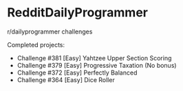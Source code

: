 # RedditDailyProgrammer

r/dailyprogrammer challenges

Completed projects:

- Challenge #381 [Easy] Yahtzee Upper Section Scoring
- Challenge #379 [Easy] Progressive Taxation (No bonus)
- Challenge #372 [Easy] Perfectly Balanced
- Challenge #364 [Easy] Dice Roller
